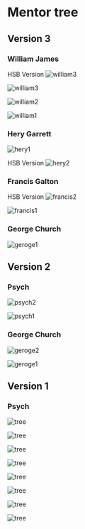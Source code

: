 # Mentor tree

## Version 3

### William James

HSB Version
![william3](./images/version3/william3-hsb.png)

![william3](./images/version3/william3.png)

![william2](./images/version3/william2.png)

![william1](./images/version3/william1.png)

### Hery Garrett

![hery1](./images/version3/hery1.png)

HSB Version
![hery2](./images/version3/hery2-hsb.png)

### Francis Galton
HSB Version
![francis2](./images/version3/francis2-hsb.png)

![francis1](./images/version3/francis1.png)

### George Church
![geroge1](./images/version3/geroge1.png)

## Version 2

### Psych
![psych2](./images/version2/psych2.png)

![psych1](./images/version2/psych1.png)

### George Church

![geroge2](./images/version2/geroge2.png)

![geroge1](./images/version2/geroge1.png)

## Version 1

### Psych
![tree](./images/version1/tree-1.png)

![tree](./images/version1/tree-2.png)

![tree](./images/version1/tree-3.png)

![tree](./images/version1/tree-4.png)

![tree](./images/version1/tree-5.png)

![tree](./images/version1/tree-6.png)

![tree](./images/version1/tree-7.png)

![tree](./images/version1/tree-8.png)